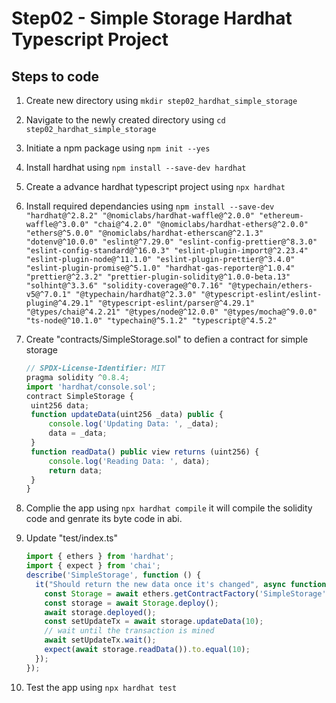 # Step02 - Simple Storage Hardhat Typescript Project

## Steps to code

1. Create new directory using `mkdir step02_hardhat_simple_storage`
2. Navigate to the newly created directory using `cd step02_hardhat_simple_storage`
3. Initiate a npm package using `npm init --yes`
4. Install hardhat using `npm install --save-dev hardhat`
5. Create a advance hardhat typescript project using `npx hardhat`
6. Install required dependancies using `npm install --save-dev "hardhat@^2.8.2" "@nomiclabs/hardhat-waffle@^2.0.0" "ethereum-waffle@^3.0.0" "chai@^4.2.0" "@nomiclabs/hardhat-ethers@^2.0.0" "ethers@^5.0.0" "@nomiclabs/hardhat-etherscan@^2.1.3" "dotenv@^10.0.0" "eslint@^7.29.0" "eslint-config-prettier@^8.3.0" "eslint-config-standard@^16.0.3" "eslint-plugin-import@^2.23.4" "eslint-plugin-node@^11.1.0" "eslint-plugin-prettier@^3.4.0" "eslint-plugin-promise@^5.1.0" "hardhat-gas-reporter@^1.0.4" "prettier@^2.3.2" "prettier-plugin-solidity@^1.0.0-beta.13" "solhint@^3.3.6" "solidity-coverage@^0.7.16" "@typechain/ethers-v5@^7.0.1" "@typechain/hardhat@^2.3.0" "@typescript-eslint/eslint-plugin@^4.29.1" "@typescript-eslint/parser@^4.29.1" "@types/chai@^4.2.21" "@types/node@^12.0.0" "@types/mocha@^9.0.0" "ts-node@^10.1.0" "typechain@^5.1.2" "typescript@^4.5.2"`
7. Create "contracts/SimpleStorage.sol" to defien a contract for simple storage

   ```js
   // SPDX-License-Identifier: MIT
   pragma solidity ^0.8.4;
   import 'hardhat/console.sol';
   contract SimpleStorage {
    uint256 data;
    function updateData(uint256 _data) public {
        console.log('Updating Data: ', _data);
        data = _data;
    }
    function readData() public view returns (uint256) {
        console.log('Reading Data: ', data);
        return data;
    }
   }
   ```

8. Complie the app using `npx hardhat compile` it will compile the solidity code and genrate its byte code in abi.
9. Update "test/index.ts"

   ```ts
   import { ethers } from 'hardhat';
   import { expect } from 'chai';
   describe('SimpleStorage', function () {
     it("Should return the new data once it's changed", async function () {
       const Storage = await ethers.getContractFactory('SimpleStorage');
       const storage = await Storage.deploy();
       await storage.deployed();
       const setUpdateTx = await storage.updateData(10);
       // wait until the transaction is mined
       await setUpdateTx.wait();
       expect(await storage.readData()).to.equal(10);
     });
   });
   ```

10. Test the app using `npx hardhat test`
